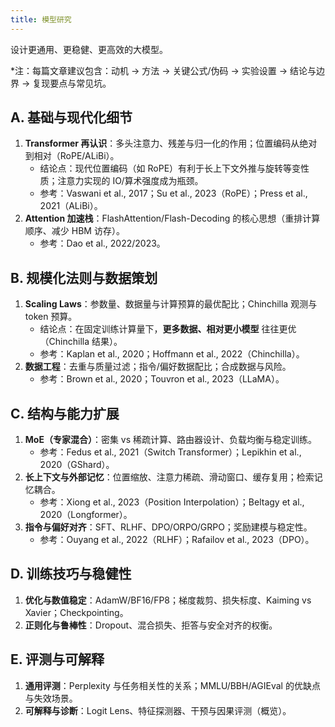 ```yaml
---
title: 模型研究
---
```


设计更通用、更稳健、更高效的大模型。

*注：每篇文章建议包含：动机 → 方法 → 关键公式/伪码 → 实验设置 → 结论与边界 → 复现要点与常见坑。

## A. 基础与现代化细节

1. **Transformer 再认识**：多头注意力、残差与归一化的作用；位置编码从绝对到相对（RoPE/ALiBi）。
    - 结论点：现代位置编码（如 RoPE）有利于长上下文外推与旋转等变性质；注意力实现的 IO/算术强度成为瓶颈。
    - 参考：Vaswani et al., 2017；Su et al., 2023（RoPE）；Press et al., 2021（ALiBi）。
2. **Attention 加速栈**：FlashAttention/Flash-Decoding 的核心思想（重排计算顺序、减少 HBM 访存）。
    - 参考：Dao et al., 2022/2023。

## B. 规模化法则与数据策划

1. **Scaling Laws**：参数量、数据量与计算预算的最优配比；Chinchilla 观测与 token 预算。
    - 结论点：在固定训练计算量下，**更多数据、相对更小模型** 往往更优（Chinchilla 结果）。
    - 参考：Kaplan et al., 2020；Hoffmann et al., 2022（Chinchilla）。
2. **数据工程**：去重与质量过滤；指令/偏好数据配比；合成数据与风险。
    - 参考：Brown et al., 2020；Touvron et al., 2023（LLaMA）。

## C. 结构与能力扩展

1. **MoE（专家混合）**：密集 vs 稀疏计算、路由器设计、负载均衡与稳定训练。
    - 参考：Fedus et al., 2021（Switch Transformer）；Lepikhin et al., 2020（GShard）。
2. **长上下文与外部记忆**：位置缩放、注意力稀疏、滑动窗口、缓存复用；检索记忆耦合。
    - 参考：Xiong et al., 2023（Position Interpolation）；Beltagy et al., 2020（Longformer）。
3. **指令与偏好对齐**：SFT、RLHF、DPO/ORPO/GRPO；奖励建模与稳定性。
    - 参考：Ouyang et al., 2022（RLHF）；Rafailov et al., 2023（DPO）。

## D. 训练技巧与稳健性

1. **优化与数值稳定**：AdamW/BF16/FP8；梯度裁剪、损失标度、Kaiming vs Xavier；Checkpointing。
2. **正则化与鲁棒性**：Dropout、混合损失、拒答与安全对齐的权衡。

## E. 评测与可解释

1. **通用评测**：Perplexity 与任务相关性的关系；MMLU/BBH/AGIEval 的优缺点与失效场景。
2. **可解释与诊断**：Logit Lens、特征探测器、干预与因果评测（概览）。

